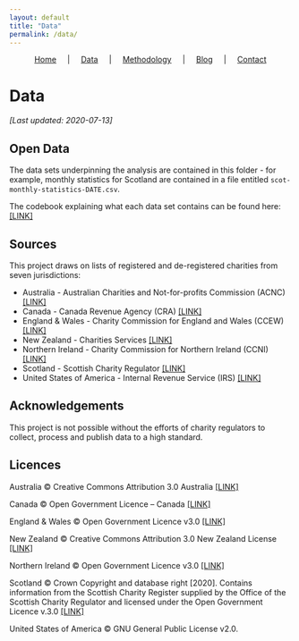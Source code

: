 ```yaml
---
layout: default
title: "Data"
permalink: /data/
---
```


<p style="text-align:center;"><a href="https://diarmuidm.github.io/charity-covid19">Home</a>&nbsp;&nbsp;&nbsp;&nbsp;&nbsp;|&nbsp;&nbsp;&nbsp;&nbsp;&nbsp;<a href="https://diarmuidm.github.io/charity-covid19/data">Data</a>&nbsp;&nbsp;&nbsp;&nbsp;&nbsp;|&nbsp;&nbsp;&nbsp;&nbsp;&nbsp;<a href="https://diarmuidm.github.io/charity-covid19/methodology">Methodology</a>&nbsp;&nbsp;&nbsp;&nbsp;&nbsp;|&nbsp;&nbsp;&nbsp;&nbsp;&nbsp;<a href="https://diarmuidm.github.io/charity-covid19/blog">Blog</a>&nbsp;&nbsp;&nbsp;&nbsp;&nbsp;|&nbsp;&nbsp;&nbsp;&nbsp;&nbsp;<a href="https://diarmuidm.github.io/charity-covid19/contact">Contact</a></p>

# Data

*[Last updated: 2020-07-13]*

## Open Data

The data sets underpinning the analysis are contained in this folder - for example, monthly statistics for Scotland are contained in a file entitled `scot-monthly-statistics-DATE.csv`.

The codebook explaining what each data set contains can be found here: [ [LINK] ](./data-codebook.md)

## Sources

This project draws on lists of registered and de-registered charities from seven jurisdictions:

* Australia - Australian Charities and Not-for-profits Commission (ACNC) <a href="https://data.gov.au/dataset/ds-dga-b050b242-4487-4306-abf5-07ca073e5594/details?q=acnc" target=_blank>[LINK]</a>
* Canada - Canada Revenue Agency (CRA) <a href="https://apps.cra-arc.gc.ca/ebci/hacc/srch/pub/dsplyBscSrch?request_locale=en" target=_blank>[LINK]</a>
* England & Wales - Charity Commission for England and Wales (CCEW) <a href="http://data.charitycommission.gov.uk/" target=_blank>[LINK]</a>
* New Zealand - Charities Services <a href="https://www.charities.govt.nz/charities-in-new-zealand/the-charities-register/open-data/" target=_blank>[LINK]</a>
* Northern Ireland - Charity Commission for Northern Ireland (CCNI) <a href="https://www.charitycommissionni.org.uk/charity-search" target=_blank>[LINK]</a>
* Scotland - Scottish Charity Regulator <a href="https://www.oscr.org.uk/about-charities/search-the-register/charity-register-download/" target=_blank>[LINK]</a>
* United States of America - Internal Revenue Service (IRS) <a href="https://www.irs.gov/charities-non-profits/tax-exempt-organization-search-bulk-data-downloads" target=_blank>[LINK]</a>

## Acknowledgements

This project is not possible without the efforts of charity regulators to collect, process and publish data to a high standard.

## Licences

Australia © Creative Commons Attribution 3.0 Australia <a href="https://data.gov.au/dataset/ds-dga-b050b242-4487-4306-abf5-07ca073e5594/details?q=acnc" target=_blank>[LINK]</a>

Canada © Open Government Licence – Canada <a href="https://open.canada.ca/en/open-government-licence-canada" target=_blank>[LINK]</a>

England & Wales © Open Government Licence v3.0 <a href="https://www.nationalarchives.gov.uk/doc/open-government-licence/version/3/" target=_blank>[LINK]</a>

New Zealand © Creative Commons Attribution 3.0 New Zealand License <a href="https://creativecommons.org/licenses/by/3.0/nz/" target=_blank>[LINK]</a>

Northern Ireland © Open Government Licence v3.0 <a href="http://www.nationalarchives.gov.uk/doc/open-government-licence/version/3/" target=_blank>[LINK]</a>

Scotland © Crown Copyright and database right [2020]. Contains information from the Scottish Charity Register supplied by the Office of the Scottish Charity Regulator and licensed under the Open Government Licence v.3.0 <a href="http://www.nationalarchives.gov.uk/doc/open-government-licence/version/3/" target=_blank>[LINK]</a>

United States of America © GNU General Public License v2.0.